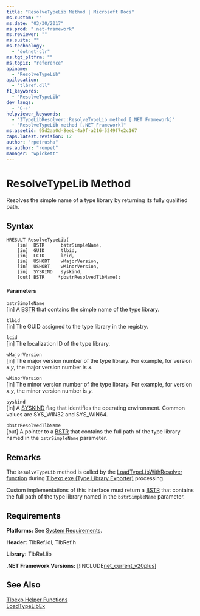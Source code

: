 ```yaml
---
title: "ResolveTypeLib Method | Microsoft Docs"
ms.custom: ""
ms.date: "03/30/2017"
ms.prod: ".net-framework"
ms.reviewer: ""
ms.suite: ""
ms.technology: 
  - "dotnet-clr"
ms.tgt_pltfrm: ""
ms.topic: "reference"
apiname: 
  - "ResolveTypeLib"
apilocation: 
  - "tlbref.dll"
f1_keywords: 
  - "ResolveTypeLib"
dev_langs: 
  - "C++"
helpviewer_keywords: 
  - "ITypeLibResolver::ResolveTypeLib method [.NET Framework]"
  - "ResolveTypeLib method [.NET Framework]"
ms.assetid: 95d2aa0d-8eeb-4a9f-a216-5249f7e2c167
caps.latest.revision: 12
author: "rpetrusha"
ms.author: "ronpet"
manager: "wpickett"
---
```

# ResolveTypeLib Method
Resolves the simple name of a type library by returning its fully qualified path.  
  
## Syntax  
  
```  
HRESULT ResolveTypeLib(  
    [in]  BSTR      bstrSimpleName,  
    [in]  GUID      tlbid,  
    [in]  LCID      lcid,  
    [in]  USHORT    wMajorVersion,  
    [in]  USHORT    wMinorVersion,  
    [in]  SYSKIND   syskind,  
    [out] BSTR     *pbstrResolvedTlbName);  
```  
  
#### Parameters  
 `bstrSimpleName`  
 [in] A [BSTR](http://msdn.microsoft.com/en-us/1b2d7d2c-47af-4389-a6b6-b01b7e915228) that contains the simple name of the type library.  
  
 `tlbid`  
 [in] The GUID assigned to the type library in the registry.  
  
 `lcid`  
 [in] The localization ID of the type library.  
  
 `wMajorVersion`  
 [in] The major version number of the type library. For example, for version *x.y*, the major version number is *x*.  
  
 `wMinorVersion`  
 [in] The minor version number of the type library. For example, for version *x.y*, the minor version number is *y*.  
  
 `syskind`  
 [in] A [SYSKIND](http://msdn.microsoft.com/en-us/662048b2-59a8-48ca-9e4f-2f9a5306faa1) flag that identifies the operating environment. Common values are SYS_WIN32 and SYS_WIN64.  
  
 `pbstrResolvedTlbName`  
 [out] A pointer to a [BSTR](http://msdn.microsoft.com/en-us/1b2d7d2c-47af-4389-a6b6-b01b7e915228) that contains the full path of the type library named in the `bstrSimpleName` parameter.  
  
## Remarks  
 The `ResolveTypeLib` method is called by the [LoadTypeLibWithResolver function](../../../../docs/framework/unmanaged-api/tlbexp/loadtypelibwithresolver-function.md) during [Tlbexp.exe (Type Library Exporter)](../../../../docs/framework/tools/tlbexp-exe-type-library-exporter.md) processing.  
  
 Custom implementations of this interface must return a [BSTR](http://msdn.microsoft.com/en-us/1b2d7d2c-47af-4389-a6b6-b01b7e915228) that contains the full path of the type library named in the `bstrSimpleName` parameter.  
  
## Requirements  
 **Platforms:** See [System Requirements](../../../../docs/framework/get-started/system-requirements.md).  
  
 **Header:** TlbRef.idl, TlbRef.h  
  
 **Library:** TlbRef.lib  
  
 **.NET Framework Versions:** [!INCLUDE[net_current_v20plus](../../../../includes/net-current-v20plus-md.md)]  
  
## See Also  
 [Tlbexp Helper Functions](../../../../docs/framework/unmanaged-api/tlbexp/index.md)   
 [LoadTypeLibEx](http://msdn.microsoft.com/en-us/56a7f9e1-810b-4a42-aa4d-691f4304f5ef)